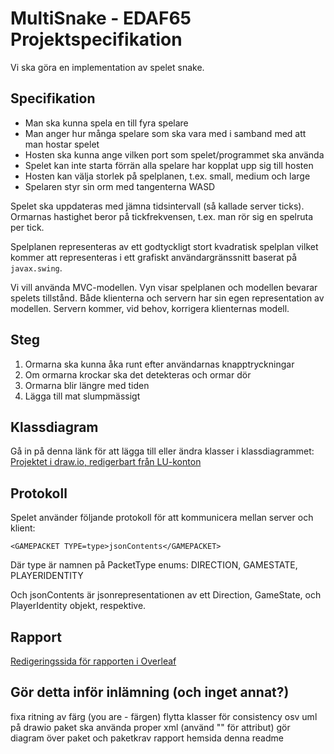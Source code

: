 # MultiSnake - EDAF65 Projektspecifikation

Vi ska göra en implementation av spelet snake.

## Specifikation
* Man ska kunna spela en till fyra spelare
* Man anger hur många spelare som ska vara med i samband med att man hostar spelet
* Hosten ska kunna ange vilken port som spelet/programmet ska använda
* Spelet kan inte starta förrän alla spelare har kopplat upp sig till hosten
* Hosten kan välja storlek på spelplanen, t.ex. small, medium och large
* Spelaren styr sin orm med tangenterna WASD

Spelet ska uppdateras med jämna tidsintervall (så kallade server ticks). Ormarnas hastighet beror på tickfrekvensen, t.ex. man rör sig en spelruta per tick.

Spelplanen representeras av ett godtyckligt stort kvadratisk spelplan vilket kommer att representeras i ett grafiskt användargränssnitt baserat på `javax.swing`.

Vi vill använda MVC-modellen. Vyn visar spelplanen och modellen bevarar spelets tillstånd. Både klienterna och servern har sin egen representation av modellen. Servern kommer, vid behov, korrigera klienternas modell.

## Steg
1. Ormarna ska kunna åka runt efter användarnas knapptryckningar
2. Om ormarna krockar ska det detekteras och ormar dör
3. Ormarna blir längre med tiden
4. Lägga till mat slumpmässigt

## Klassdiagram
Gå in på denna länk för att lägga till eller ändra klasser i klassdiagrammet:
[Projektet i draw.io, redigerbart från LU-konton](https://drive.google.com/file/d/1ySFAS2BC3kVP5scLmQCLO6bZMZbVb02T/view?usp=sharing)

## Protokoll
Spelet använder följande protokoll för att kommunicera mellan server och klient:

```
<GAMEPACKET TYPE=type>jsonContents</GAMEPACKET>
```

Där type är namnen på PacketType enums: DIRECTION, GAMESTATE, PLAYERIDENTITY

Och jsonContents är jsonrepresentationen av ett Direction, GameState, och PlayerIdentity objekt, respektive.

## Rapport
[Redigeringssida för rapporten i Overleaf](https://www.overleaf.com/13873697rsgrjwmpkdqt)


## Gör detta inför inlämning (och inget annat?)
fixa ritning av färg (you are - färgen)
flytta klasser för consistency osv
uml på drawio
paket ska använda proper xml (använd "" för attribut)
gör diagram över paket och paketkrav
rapport
hemsida
denna readme

